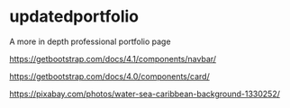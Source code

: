 # updatedportfolio
A more in depth professional portfolio page


https://getbootstrap.com/docs/4.1/components/navbar/

https://getbootstrap.com/docs/4.0/components/card/



https://pixabay.com/photos/water-sea-caribbean-background-1330252/